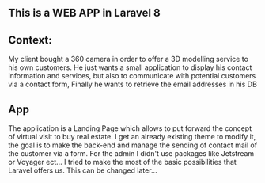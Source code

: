 ## This is a WEB APP in Laravel 8

## Context: 
My client bought a 360 camera in order to offer a 3D modelling service to his own customers. He just wants a small application to display his contact information and services, but also to communicate with potential customers via a contact form, Finally he wants to retrieve the email addresses in his DB

## App
The application is a Landing Page which allows to put forward the concept of virtual visit to buy real estate.
I get an already existing theme to modify it,
the goal is to make the back-end and manage the sending of contact mail of the customer via a form.
For the admin I didn't use packages like Jetstream or Voyager ect... I tried to make the most of the basic possibilities that Laravel offers us.
This can be changed later...